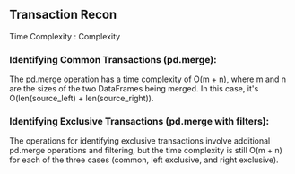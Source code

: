 ## Transaction Recon

Time Complexity : Complexity 

### Identifying Common Transactions (pd.merge):

The pd.merge operation has a time complexity of O(m + n), where m and n are the sizes of the two DataFrames being merged. In this case, it's O(len(source_left) + len(source_right)).

### Identifying Exclusive Transactions (pd.merge with filters):

The operations for identifying exclusive transactions involve additional pd.merge operations and filtering, but the time complexity is still O(m + n) for each of the three cases (common, left exclusive, and right exclusive).